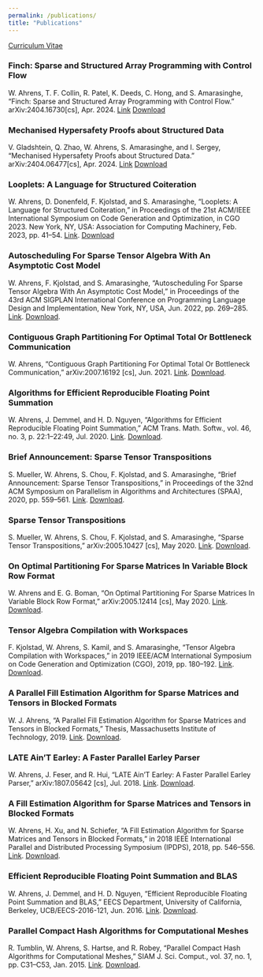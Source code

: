 ```yaml
---
permalink: /publications/
title: "Publications"
---
```


[Curriculum Vitae](/assets/documents/willow_ahrens_cv.pdf)

### Finch: Sparse and Structured Array Programming with Control Flow
W. Ahrens, T. F. Collin, R. Patel, K. Deeds, C. Hong, and S. Amarasinghe, “Finch: Sparse and Structured Array Programming with Control Flow.” arXiv:2404.16730[cs], Apr. 2024. [Link](http://arxiv.org/abs/2404.16730) [Download](/assets/documents/ahrens_finch_2024.pdf)

### Mechanised Hypersafety Proofs about Structured Data
V. Gladshtein, Q. Zhao, W. Ahrens, S. Amarasinghe, and I. Sergey, “Mechanised Hypersafety Proofs about Structured Data.” arXiv:2404.06477[cs], Apr. 2024. [Link](https://arxiv.org/abs/2404.06477) [Download](/assets/documents/gladshtein_mechanised_2024.pdf)

### Looplets: A Language for Structured Coiteration
W. Ahrens, D. Donenfeld, F. Kjolstad, and S. Amarasinghe, “Looplets: A Language for Structured Coiteration,” in Proceedings of the 21st ACM/IEEE International Symposium on Code Generation and Optimization, in CGO 2023. New York, NY, USA: Association for Computing Machinery, Feb. 2023, pp. 41–54. [Link](https://doi.org/10.1145/3579990.3580020). [Download](/assets/documents/ahrens_looplets_2023.pdf)

### Autoscheduling For Sparse Tensor Algebra With An Asymptotic Cost Model
W. Ahrens, F. Kjolstad, and S. Amarasinghe, “Autoscheduling For Sparse Tensor Algebra With An Asymptotic Cost Model,” in Proceedings of the 43rd ACM SIGPLAN International Conference on Programming Language Design and Implementation, New York, NY, USA, Jun. 2022, pp. 269–285.
[Link](https://doi.org/10.1145/3519939.3523442). [Download](/assets/documents/ahrens_autoscheduling_2022.pdf).

### Contiguous Graph Partitioning For Optimal Total Or Bottleneck Communication
W. Ahrens, “Contiguous Graph Partitioning For Optimal Total Or Bottleneck Communication,” arXiv:2007.16192 [cs], Jun. 2021.
[Link](https://arxiv.org/abs/2007.16192v4). [Download](/assets/documents/ahrens_contiguous_2021.pdf).

### Algorithms for Efficient Reproducible Floating Point Summation
W. Ahrens, J. Demmel, and H. D. Nguyen, “Algorithms for Efficient Reproducible Floating Point Summation,” ACM Trans. Math. Softw., vol. 46, no. 3, p. 22:1–22:49, Jul. 2020.
[Link](https://doi.org/10.1145/3389360). [Download](/assets/documents/ahrens_algorithms_2020.pdf).

### Brief Announcement: Sparse Tensor Transpositions
S. Mueller, W. Ahrens, S. Chou, F. Kjolstad, and S. Amarasinghe, “Brief Announcement: Sparse Tensor Transpositions,” in Proceedings of the 32nd ACM Symposium on Parallelism in Algorithms and Architectures (SPAA), 2020, pp. 559–561.
[Link](https://doi.org/10.1145/3350755.3400245). [Download](/assets/documents/mueller_sparse_2020.pdf).

### Sparse Tensor Transpositions
S. Mueller, W. Ahrens, S. Chou, F. Kjolstad, and S. Amarasinghe, “Sparse Tensor Transpositions,” arXiv:2005.10427 [cs], May 2020.
[Link](https://arxiv.org/abs/2005.10427v1). [Download](/assets/documents/mueller_sparse_2020-1.pdf).

### On Optimal Partitioning For Sparse Matrices In Variable Block Row Format
W. Ahrens and E. G. Boman, “On Optimal Partitioning For Sparse Matrices In Variable Block Row Format,” arXiv:2005.12414 [cs], May 2020.
[Link](http://arxiv.org/abs/2005.12414). [Download](/assets/documents/ahrens_optimal_2020.pdf).

### Tensor Algebra Compilation with Workspaces
F. Kjolstad, W. Ahrens, S. Kamil, and S. Amarasinghe, “Tensor Algebra Compilation with Workspaces,” in 2019 IEEE/ACM International Symposium on Code Generation and Optimization (CGO), 2019, pp. 180–192.
[Link](https://doi.org/10.1109/CGO.2019.8661185). [Download](/assets/documents/kjolstad_tensor_2019.pdf).

### A Parallel Fill Estimation Algorithm for Sparse Matrices and Tensors in Blocked Formats
W. J. Ahrens, “A Parallel Fill Estimation Algorithm for Sparse Matrices and Tensors in Blocked Formats,” Thesis, Massachusetts Institute of Technology, 2019.
[Link](https://dspace.mit.edu/handle/1721.1/121653). [Download](/assets/documents/ahrens_parallel_2019.pdf).

### LATE Ain’T Earley: A Faster Parallel Earley Parser
W. Ahrens, J. Feser, and R. Hui, “LATE Ain’T Earley: A Faster Parallel Earley Parser,” arXiv:1807.05642 [cs], Jul. 2018.
[Link](http://arxiv.org/abs/1807.05642). [Download](/assets/documents/ahrens_late_2018.pdf).

### A Fill Estimation Algorithm for Sparse Matrices and Tensors in Blocked Formats
W. Ahrens, H. Xu, and N. Schiefer, “A Fill Estimation Algorithm for Sparse Matrices and Tensors in Blocked Formats,” in 2018 IEEE International Parallel and Distributed Processing Symposium (IPDPS), 2018, pp. 546–556.
[Link](https://doi.org/10.1109/IPDPS.2018.00064). [Download](/assets/documents/ahrens_fill_2018.pdf).

### Efficient Reproducible Floating Point Summation and BLAS
W. Ahrens, J. Demmel, and H. D. Nguyen, “Efficient Reproducible Floating Point Summation and BLAS,” EECS Department, University of California, Berkeley, UCB/EECS-2016-121, Jun. 2016.
[Link](http://www2.eecs.berkeley.edu/Pubs/TechRpts/2016/EECS-2016-121.html). [Download](/assets/documents/ahrens_efficient_2016.pdf).

### Parallel Compact Hash Algorithms for Computational Meshes
R. Tumblin, W. Ahrens, S. Hartse, and R. Robey, “Parallel Compact Hash Algorithms for Computational Meshes,” SIAM J. Sci. Comput., vol. 37, no. 1, pp. C31–C53, Jan. 2015.
[Link](https://doi.org/10.1137/13093371X). [Download](/assets/documents/tumblin_parallel_2015.pdf).
